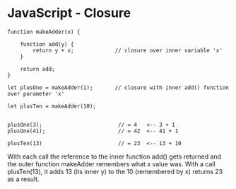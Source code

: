 # JavaScript - Closure

```
function makeAdder(x) {

    function add(y) {
        return y + x;             // closure over inner variable 'x'
    }
    
    return add;
}

let plusOne = makeAdder(1);       // closure with inner add() function over parameter 'x'

let plusTen = makeAdder(10);

   
plusOne(3);                        // = 4   <-- 3 + 1 
plusOne(41);                       // = 42  <-- 41 + 1 

plusTen(13)                        // = 23  <-- 13 + 10
```

With each call the reference to the inner function add\(\) gets returned and the outer function makeAdder remembers what x value was. With a call plusTen\(13\), it adds 13 \(its inner y\) to the 10 \(remembered by x\) returns 23 as a result.



